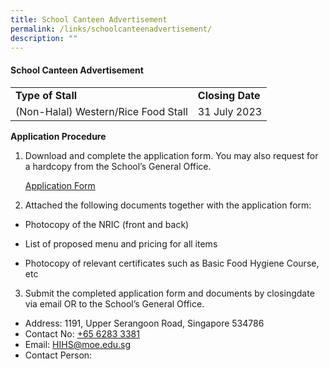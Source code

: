 ```yaml
---
title: School Canteen Advertisement
permalink: /links/schoolcanteenadvertisement/
description: ""
---
```

#### **School Canteen Advertisement**

|  |  |
|---|---|
|**Type of Stall**|**Closing Date**|**Requirements** |
|(Non-Halal) Western/Rice Food Stall|31 July 2023|Rice/Western stalls are acceptable|






**Application Procedure**

1. Download and complete the application form. You may also request for a hardcopy from the School’s General Office.


	[Application Form](https://form.gov.sg/63ed8c44fbe9b700127a224a)
	
	
	
2. Attached the following documents together with the application form:

* Photocopy of the NRIC (front and back)

* List of proposed menu and pricing for all items

* Photocopy of relevant certificates such as Basic Food Hygiene Course, etc

3. Submit the completed application form and documents by closingdate via email OR to the School’s General Office.

* Address: 1191, Upper Serangoon Road, Singapore 534786
* Contact No: [+65 6283 3381](tel:+6562833381)
* Email: [HIHS@moe.edu.sg](mailto:HIHS@moe.edu.sg)
* Contact Person: 

